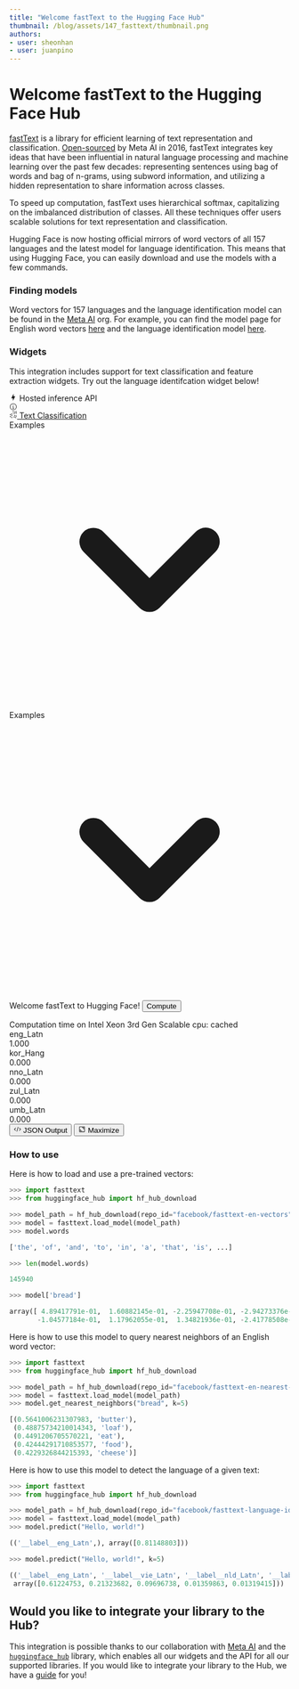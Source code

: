 ```yaml
---
title: "Welcome fastText to the Hugging Face Hub"
thumbnail: /blog/assets/147_fasttext/thumbnail.png
authors:
- user: sheonhan
- user: juanpino
---
```


# Welcome fastText to the Hugging Face Hub

<!-- {blog_metadata} -->
<!-- {authors} -->

[fastText](https://fasttext.cc/) is a library for efficient learning of text representation and classification. [Open-sourced](https://fasttext.cc/blog/2016/08/18/blog-post.html) by Meta AI in 2016, fastText integrates key ideas that have been influential in natural language processing and machine learning over the past few decades: representing sentences using bag of words and bag of n-grams, using subword information, and utilizing a hidden representation to share information across classes. 

To speed up computation, fastText uses hierarchical softmax, capitalizing on the imbalanced distribution of classes. All these techniques offer users scalable solutions for text representation and classification.

Hugging Face is now hosting official mirrors of word vectors of all 157 languages and the latest model for language identification. This means that using Hugging Face, you can easily download and use the models with a few commands. 

### Finding models

Word vectors for 157 languages and the language identification model can be found in the [Meta AI](https://huggingface.co/facebook) org. For example, you can find the model page for English word vectors [here](https://huggingface.co/facebook/fasttext-en-vectors) and the language identification model [here](https://huggingface.co/facebook/fasttext-language-identification).


### Widgets
This integration includes support for text classification and feature extraction widgets. Try out the language identifcation widget below!

<div class="bg-white pb-1">
	<div class="SVELTE_HYDRATER contents"
		data-props="{&quot;apiUrl&quot;:&quot;https://api-inference.huggingface.co&quot;,&quot;model&quot;:{&quot;author&quot;:&quot;facebook&quot;,&quot;cardData&quot;:{&quot;license&quot;:&quot;cc-by-nc-4.0&quot;,&quot;library_name&quot;:&quot;fasttext&quot;,&quot;tags&quot;:[&quot;text-classification&quot;,&quot;language-identification&quot;]},&quot;cardExists&quot;:true,&quot;discussionsDisabled&quot;:false,&quot;downloads&quot;:0,&quot;downloadsAllTime&quot;:0,&quot;id&quot;:&quot;facebook/fasttext-language-identification&quot;,&quot;isLikedByUser&quot;:true,&quot;inference&quot;:true,&quot;lastModified&quot;:&quot;2023-06-04T22:25:21.000Z&quot;,&quot;likes&quot;:8,&quot;pipeline_tag&quot;:&quot;text-classification&quot;,&quot;library_name&quot;:&quot;fasttext&quot;,&quot;model-index&quot;:null,&quot;private&quot;:false,&quot;repoType&quot;:&quot;model&quot;,&quot;gated&quot;:false,&quot;pwcLink&quot;:{&quot;error&quot;:&quot;Unknown error, can't generate link to Papers With Code.&quot;},&quot;tags&quot;:[&quot;arxiv:1607.04606&quot;,&quot;arxiv:1802.06893&quot;,&quot;arxiv:1607.01759&quot;,&quot;arxiv:1612.03651&quot;,&quot;fasttext&quot;,&quot;text-classification&quot;,&quot;language-identification&quot;,&quot;license:cc-by-nc-4.0&quot;,&quot;has_space&quot;],&quot;tag_objs&quot;:[{&quot;id&quot;:&quot;text-classification&quot;,&quot;label&quot;:&quot;Text Classification&quot;,&quot;subType&quot;:&quot;nlp&quot;,&quot;type&quot;:&quot;pipeline_tag&quot;},{&quot;id&quot;:&quot;fasttext&quot;,&quot;label&quot;:&quot;fastText&quot;,&quot;type&quot;:&quot;library&quot;},{&quot;id&quot;:&quot;language-identification&quot;,&quot;label&quot;:&quot;language-identification&quot;,&quot;type&quot;:&quot;other&quot;},{&quot;id&quot;:&quot;has_space&quot;,&quot;label&quot;:&quot;Has a Space&quot;,&quot;type&quot;:&quot;other&quot;},{&quot;id&quot;:&quot;arxiv:1607.04606&quot;,&quot;label&quot;:&quot;arxiv:1607.04606&quot;,&quot;type&quot;:&quot;arxiv&quot;},{&quot;id&quot;:&quot;arxiv:1802.06893&quot;,&quot;label&quot;:&quot;arxiv:1802.06893&quot;,&quot;type&quot;:&quot;arxiv&quot;},{&quot;id&quot;:&quot;arxiv:1607.01759&quot;,&quot;label&quot;:&quot;arxiv:1607.01759&quot;,&quot;type&quot;:&quot;arxiv&quot;},{&quot;id&quot;:&quot;arxiv:1612.03651&quot;,&quot;label&quot;:&quot;arxiv:1612.03651&quot;,&quot;type&quot;:&quot;arxiv&quot;},{&quot;id&quot;:&quot;license:cc-by-nc-4.0&quot;,&quot;label&quot;:&quot;cc-by-nc-4.0&quot;,&quot;type&quot;:&quot;license&quot;}],&quot;hasHandlerPy&quot;:false,&quot;widgetData&quot;:[{&quot;text&quot;:&quot;Welcome fastText to Hugging Face!&quot;}]},&quot;shouldUpdateUrl&quot;:true,&quot;includeCredentials&quot;:true,&quot;isLoggedIn&quot;:true,&quot;callApiOnMount&quot;:true}"
		data-target="InferenceWidget">
		<div class="flex flex-col w-full max-w-full ">
			<div class="font-semibold flex items-center mb-2">
				<div class="text-lg flex items-center"><svg xmlns="http://www.w3.org/2000/svg"
						xmlns:xlink="http://www.w3.org/1999/xlink" aria-hidden="true" focusable="false" role="img"
						class="-ml-1 mr-1 text-yellow-500" width="1em" height="1em" preserveAspectRatio="xMidYMid meet"
						viewBox="0 0 24 24">
						<path d="M11 15H6l7-14v8h5l-7 14v-8z" fill="currentColor"></path>
					</svg>
					Hosted inference API</div> <a target="_blank" href="https://api-inference.huggingface.co/"><svg
						class="ml-1.5 text-sm text-gray-400 hover:text-black" xmlns="http://www.w3.org/2000/svg"
						xmlns:xlink="http://www.w3.org/1999/xlink" aria-hidden="true" focusable="false" role="img"
						width="1em" height="1em" preserveAspectRatio="xMidYMid meet" viewBox="0 0 32 32">
						<path d="M17 22v-8h-4v2h2v6h-3v2h8v-2h-3z" fill="currentColor"></path>
						<path d="M16 8a1.5 1.5 0 1 0 1.5 1.5A1.5 1.5 0 0 0 16 8z" fill="currentColor"></path>
						<path d="M16 30a14 14 0 1 1 14-14a14 14 0 0 1-14 14zm0-26a12 12 0 1 0 12 12A12 12 0 0 0 16 4z"
							fill="currentColor"></path>
					</svg></a>
			</div>
			<div class="flex items-center justify-between flex-wrap w-full max-w-full text-sm text-gray-500 mb-0.5"><a
					class="hover:underline" href="/tasks/text-classification" target="_blank"
					title="Learn more about text-classification">
					<div class="inline-flex items-center mr-2 mb-1.5"><svg class="mr-1"
							xmlns="http://www.w3.org/2000/svg" xmlns:xlink="http://www.w3.org/1999/xlink"
							aria-hidden="true" fill="currentColor" focusable="false" role="img" width="1em" height="1em"
							preserveAspectRatio="xMidYMid meet" viewBox="0 0 32 32" style="transform: rotate(360deg);">
							<circle cx="10" cy="20" r="2" fill="currentColor"></circle>
							<circle cx="10" cy="28" r="2" fill="currentColor"></circle>
							<circle cx="10" cy="14" r="2" fill="currentColor"></circle>
							<circle cx="28" cy="4" r="2" fill="currentColor"></circle>
							<circle cx="22" cy="6" r="2" fill="currentColor"></circle>
							<circle cx="28" cy="10" r="2" fill="currentColor"></circle>
							<circle cx="20" cy="12" r="2" fill="currentColor"></circle>
							<circle cx="28" cy="22" r="2" fill="currentColor"></circle>
							<circle cx="26" cy="28" r="2" fill="currentColor"></circle>
							<circle cx="20" cy="26" r="2" fill="currentColor"></circle>
							<circle cx="22" cy="20" r="2" fill="currentColor"></circle>
							<circle cx="16" cy="4" r="2" fill="currentColor"></circle>
							<circle cx="4" cy="24" r="2" fill="currentColor"></circle>
							<circle cx="4" cy="16" r="2" fill="currentColor"></circle>
						</svg> <span>Text Classification</span></div>
				</a>
				<div class="ml-auto flex gap-x-1">
					<div class="relative mb-1.5  false false">
						<div
							class="no-hover:hidden inline-flex justify-between w-32 rounded-md border border-gray-100 px-4 py-1">
							<div class="text-sm truncate">Examples</div> <svg
								class="-mr-1 ml-2 h-5 w-5 transition ease-in-out transform false"
								xmlns="http://www.w3.org/2000/svg" viewBox="0 0 20 20" fill="currentColor"
								aria-hidden="true">
								<path fill-rule="evenodd"
									d="M5.293 7.293a1 1 0 011.414 0L10 10.586l3.293-3.293a1 1 0 111.414 1.414l-4 4a1 1 0 01-1.414 0l-4-4a1 1 0 010-1.414z"
									clip-rule="evenodd"></path>
							</svg>
						</div>
						<div
							class="with-hover:hidden inline-flex justify-between w-32 rounded-md border border-gray-100 px-4 py-1">
							<div class="text-sm truncate">Examples</div> <svg
								class="-mr-1 ml-2 h-5 w-5 transition ease-in-out transform false"
								xmlns="http://www.w3.org/2000/svg" viewBox="0 0 20 20" fill="currentColor"
								aria-hidden="true">
								<path fill-rule="evenodd"
									d="M5.293 7.293a1 1 0 011.414 0L10 10.586l3.293-3.293a1 1 0 111.414 1.414l-4 4a1 1 0 01-1.414 0l-4-4a1 1 0 010-1.414z"
									clip-rule="evenodd"></path>
							</svg>
						</div>
					</div>
				</div>
			</div>
			<form> <label class="block "> <span
						class="  block overflow-auto resize-y py-2 px-3 w-full min-h-[42px] max-h-[500px] whitespace-pre-wrap inline-block border border-gray-200 rounded-lg shadow-inner outline-none focus:ring focus:ring-blue-200 focus:shadow-inner dark:bg-gray-925 svelte-1wfa7x9"
						role="textbox" contenteditable="" style="--placeholder: 'Your sentence here...';"
						spellcheck="false" dir="auto">Welcome fastText to Hugging Face!</span></label> <button
					class="btn-widget w-24 h-10 px-5 mt-2" type="submit">Compute</button></form>
			<div class="mt-2">
				<div class="text-gray-400 text-xs">Computation time on Intel Xeon 3rd Gen Scalable cpu: cached</div>
			</div>
			<div class="space-y-3.5 pt-4">
				<div class="flex items-start justify-between font-mono text-xs leading-none animate__animated animate__fadeIn transition duration-200 ease-in-out false"
					style="animation-delay: 0s;">
					<div class="flex-1">
						<div class="h-1 mb-1 rounded bg-gradient-to-r from-purple-400 to-purple-200 dark:from-purple-400 dark:to-purple-600"
							style="width: 80%;"></div> <span class="leading-snug">eng_Latn</span>
					</div> <span class="pl-2">1.000</span>
				</div>
				<div class="flex items-start justify-between font-mono text-xs leading-none animate__animated animate__fadeIn transition duration-200 ease-in-out false"
					style="animation-delay: 0.04s;">
					<div class="flex-1">
						<div class="h-1 mb-1 rounded bg-gradient-to-r from-purple-400 to-purple-200 dark:from-purple-400 dark:to-purple-600"
							style="width: 1%;"></div> <span class="leading-snug">kor_Hang</span>
					</div> <span class="pl-2">0.000</span>
				</div>
				<div class="flex items-start justify-between font-mono text-xs leading-none animate__animated animate__fadeIn transition duration-200 ease-in-out false"
					style="animation-delay: 0.08s;">
					<div class="flex-1">
						<div class="h-1 mb-1 rounded bg-gradient-to-r from-purple-400 to-purple-200 dark:from-purple-400 dark:to-purple-600"
							style="width: 1%;"></div> <span class="leading-snug">nno_Latn</span>
					</div> <span class="pl-2">0.000</span>
				</div>
				<div class="flex items-start justify-between font-mono text-xs leading-none animate__animated animate__fadeIn transition duration-200 ease-in-out false"
					style="animation-delay: 0.12s;">
					<div class="flex-1">
						<div class="h-1 mb-1 rounded bg-gradient-to-r from-purple-400 to-purple-200 dark:from-purple-400 dark:to-purple-600"
							style="width: 1%;"></div> <span class="leading-snug">zul_Latn</span>
					</div> <span class="pl-2">0.000</span>
				</div>
				<div class="flex items-start justify-between font-mono text-xs leading-none animate__animated animate__fadeIn transition duration-200 ease-in-out false"
					style="animation-delay: 0.16s;">
					<div class="flex-1">
						<div class="h-1 mb-1 rounded bg-gradient-to-r from-purple-400 to-purple-200 dark:from-purple-400 dark:to-purple-600"
							style="width: 1%;"></div> <span class="leading-snug">umb_Latn</span>
					</div> <span class="pl-2">0.000</span>
				</div>
			</div>
			<div class="mt-auto pt-4 flex items-center text-xs text-gray-500"><button class="flex items-center "><svg
						class="mr-1" xmlns="http://www.w3.org/2000/svg" xmlns:xlink="http://www.w3.org/1999/xlink"
						aria-hidden="true" focusable="false" role="img" width="1em" height="1em"
						preserveAspectRatio="xMidYMid meet" viewBox="0 0 32 32" style="transform: rotate(360deg);">
						<path d="M31 16l-7 7l-1.41-1.41L28.17 16l-5.58-5.59L24 9l7 7z" fill="currentColor"></path>
						<path d="M1 16l7-7l1.41 1.41L3.83 16l5.58 5.59L8 23l-7-7z" fill="currentColor"></path>
						<path d="M12.419 25.484L17.639 6l1.932.518L14.35 26z" fill="currentColor"></path>
					</svg>
					JSON Output</button> <button class="flex items-center ml-auto"><svg class="mr-1"
						xmlns="http://www.w3.org/2000/svg" xmlns:xlink="http://www.w3.org/1999/xlink" aria-hidden="true"
						focusable="false" role="img" width="1em" height="1em" preserveAspectRatio="xMidYMid meet"
						viewBox="0 0 32 32">
						<path d="M22 16h2V8h-8v2h6v6z" fill="currentColor"></path>
						<path d="M8 24h8v-2h-6v-6H8v8z" fill="currentColor"></path>
						<path
							d="M26 28H6a2.002 2.002 0 0 1-2-2V6a2.002 2.002 0 0 1 2-2h20a2.002 2.002 0 0 1 2 2v20a2.002 2.002 0 0 1-2 2zM6 6v20h20.001L26 6z"
							fill="currentColor"></path>
					</svg>
					Maximize</button></div>
		</div>
	</div>
</div>


### How to use

Here is how to load and use a pre-trained vectors:

```python
>>> import fasttext
>>> from huggingface_hub import hf_hub_download

>>> model_path = hf_hub_download(repo_id="facebook/fasttext-en-vectors", filename="model.bin")
>>> model = fasttext.load_model(model_path)
>>> model.words

['the', 'of', 'and', 'to', 'in', 'a', 'that', 'is', ...]

>>> len(model.words)

145940

>>> model['bread']

array([ 4.89417791e-01,  1.60882145e-01, -2.25947708e-01, -2.94273376e-01,
       -1.04577184e-01,  1.17962055e-01,  1.34821936e-01, -2.41778508e-01, ...])
```

Here is how to use this model to query nearest neighbors of an English word vector:

```python
>>> import fasttext
>>> from huggingface_hub import hf_hub_download

>>> model_path = hf_hub_download(repo_id="facebook/fasttext-en-nearest-neighbors", filename="model.bin")
>>> model = fasttext.load_model(model_path)
>>> model.get_nearest_neighbors("bread", k=5)

[(0.5641006231307983, 'butter'), 
 (0.48875734210014343, 'loaf'), 
 (0.4491206705570221, 'eat'), 
 (0.42444291710853577, 'food'), 
 (0.4229326844215393, 'cheese')]
```

Here is how to use this model to detect the language of a given text:

```python
>>> import fasttext
>>> from huggingface_hub import hf_hub_download

>>> model_path = hf_hub_download(repo_id="facebook/fasttext-language-identification", filename="model.bin")
>>> model = fasttext.load_model(model_path)
>>> model.predict("Hello, world!")

(('__label__eng_Latn',), array([0.81148803]))

>>> model.predict("Hello, world!", k=5)

(('__label__eng_Latn', '__label__vie_Latn', '__label__nld_Latn', '__label__pol_Latn', '__label__deu_Latn'), 
 array([0.61224753, 0.21323682, 0.09696738, 0.01359863, 0.01319415]))
```

## Would you like to integrate your library to the Hub?

This integration is possible thanks to our collaboration with [Meta AI](https://ai.facebook.com/) and the [`huggingface_hub`](https://github.com/huggingface/huggingface_hub) library, which enables all our widgets and the API for all our supported libraries. If you would like to integrate your library to the Hub, we have a [guide](https://huggingface.co/docs/hub/models-adding-libraries) for you!
